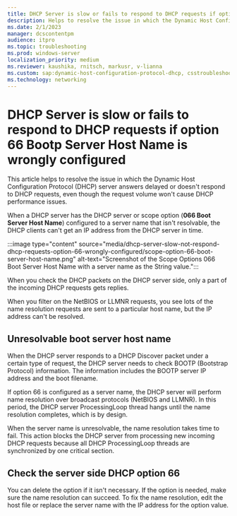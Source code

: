 ```yaml
---
title: DHCP Server is slow or fails to respond to DHCP requests if option 66 is wrongly configured
description: Helps to resolve the issue in which the Dynamic Host Configuration Protocol (DHCP) server answers delayed or doesn't respond to DHCP requests, even though the request volume won't cause DHCP performance issues.
ms.date: 2/1/2023
manager: dcscontentpm
audience: itpro
ms.topic: troubleshooting
ms.prod: windows-server
localization_priority: medium
ms.reviewer: kaushika, rnitsch, markusr, v-lianna
ms.custom: sap:dynamic-host-configuration-protocol-dhcp, csstroubleshoot
ms.technology: networking
---
```

# DHCP Server is slow or fails to respond to DHCP requests if option 66 Bootp Server Host Name is wrongly configured

This article helps to resolve the issue in which the Dynamic Host Configuration Protocol (DHCP) server answers delayed or doesn't respond to DHCP requests, even though the request volume won't cause DHCP performance issues.

When a DHCP server has the DHCP server or scope option (**066 Boot Server Host Name**) configured to a server name that isn't resolvable, the DHCP clients can't get an IP address from the DHCP server in time.

:::image type="content" source="media/dhcp-server-slow-not-respond-dhcp-requests-option-66-wrongly-configured/scope-option-66-boot-server-host-name.png" alt-text="Screenshot of the Scope Options 066 Boot Server Host Name with a server name as the String value.":::

When you check the DHCP packets on the DHCP server side, only a part of the incoming DHCP requests gets replies.

When you filter on the NetBIOS or LLMNR requests, you see lots of the name resolution requests are sent to a particular host name, but the IP address can't be resolved.

## Unresolvable boot server host name

When the DHCP server responds to a DHCP Discover packet under a certain type of request, the DHCP server needs to check BOOTP (Bootstrap Protocol) information. The information includes the BOOTP server IP address and the boot filename.

If option 66 is configured as a server name, the DHCP server will perform name resolution over broadcast protocols (NetBIOS and LLMNR). In this period, the DHCP server ProcessingLoop thread hangs until the name resolution completes, which is by design.

When the server name is unresolvable, the name resolution takes time to fail. This action blocks the DHCP server from processing new incoming DHCP requests because all DHCP ProcessingLoop threads are synchronized by one critical section.

## Check the server side DHCP option 66

You can delete the option if it isn't necessary. If the option is needed, make sure the name resolution can succeed. To fix the name resolution, edit the host file or replace the server name with the IP address for the option value.
